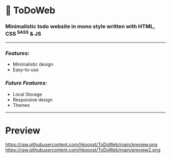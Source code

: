 <h1>&#128221; ToDoWeb</h1>
<h3>Minimalistic todo website in mono style written with HTML, CSS<sup> SASS</sup> & JS</h3>

---

### ***Features:***
  + Minimalistic design
  + Easy-to-use
### ***Future Features:***
  + Local Storage
  + Responsive design
  + Themes

---

# Preview
https://raw.githubusercontent.com/hkooost/ToDoWeb/main/preview.png
https://raw.githubusercontent.com/hkooost/ToDoWeb/main/preview2.png
